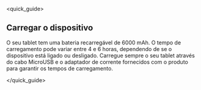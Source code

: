 <quick_guide> 

## Carregar o dispositivo

O seu tablet tem uma bateria recarregável de 6000 mAh. O tempo de carregamento pode variar entre 4 e 6 horas, dependendo de se o dispositivo está ligado ou desligado. Carregue sempre o seu tablet através do cabo MicroUSB e o adaptador de corrente fornecidos com o produto para garantir os tempos de carregamento.

</quick_guide>
